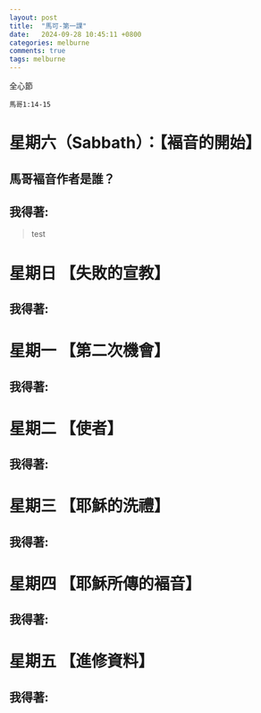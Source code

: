 ```yaml
---
layout: post
title:  "馬可-第一課"
date:   2024-09-28 10:45:11 +0800
categories: melburne
comments: true
tags: melburne 
---
```


全心節
~~~
馬哥1:14-15
~~~

# 星期六（Sabbath）：【褔音的開始】

## 馬哥褔音作者是誰？
## 我得著:

>test

# 星期日 【失敗的宣教】 

## 我得著:


# 星期一 【第二次機會】


## 我得著:


# 星期二 【使者】

## 我得著:


# 星期三 【耶穌的洗禮】

## 我得著:


# 星期四 【耶穌所傳的褔音】 

## 我得著:


# 星期五 【進修資料】 

## 我得著:
